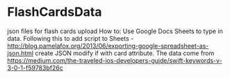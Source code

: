 # FlashCardsData
json files for flash cards upload
How to:  Use Google Docs Sheets to type in data.
Following this to add script to Sheets - http://blog.pamelafox.org/2013/06/exporting-google-spreadsheet-as-json.html
create JSON modify if with card attribute.
The data come from https://medium.com/the-traveled-ios-developers-guide/swift-keywords-v-3-0-1-f59783bf26c


